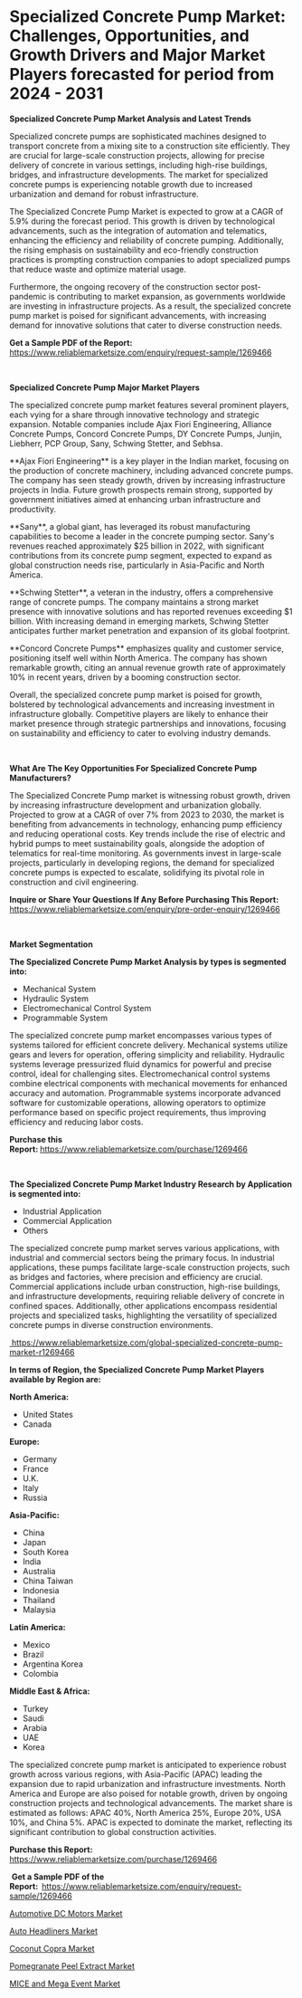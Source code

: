 <p><h1>Specialized Concrete Pump Market: Challenges, Opportunities, and Growth Drivers and Major Market Players forecasted for period from 2024 - 2031</h1></p><p><strong>Specialized Concrete Pump Market Analysis and Latest Trends</strong></p>
<p><p>Specialized concrete pumps are sophisticated machines designed to transport concrete from a mixing site to a construction site efficiently. They are crucial for large-scale construction projects, allowing for precise delivery of concrete in various settings, including high-rise buildings, bridges, and infrastructure developments. The market for specialized concrete pumps is experiencing notable growth due to increased urbanization and demand for robust infrastructure.</p><p>The Specialized Concrete Pump Market is expected to grow at a CAGR of 5.9% during the forecast period. This growth is driven by technological advancements, such as the integration of automation and telematics, enhancing the efficiency and reliability of concrete pumping. Additionally, the rising emphasis on sustainability and eco-friendly construction practices is prompting construction companies to adopt specialized pumps that reduce waste and optimize material usage. </p><p>Furthermore, the ongoing recovery of the construction sector post-pandemic is contributing to market expansion, as governments worldwide are investing in infrastructure projects. As a result, the specialized concrete pump market is poised for significant advancements, with increasing demand for innovative solutions that cater to diverse construction needs.</p></p>
<p><strong>Get a Sample PDF of the Report:&nbsp;</strong> <a href="https://www.reliablemarketsize.com/enquiry/request-sample/1269466?utm_campaign=1872&utm_medium=2&utm_source=Github&utm_content=ia&utm_term=11122024&utm_id=specialized-concrete-pump">https://www.reliablemarketsize.com/enquiry/request-sample/1269466</a></p>
<p>&nbsp;</p>
<p><strong>Specialized Concrete Pump Major Market Players</strong></p>
<p><p>The specialized concrete pump market features several prominent players, each vying for a share through innovative technology and strategic expansion. Notable companies include Ajax Fiori Engineering, Alliance Concrete Pumps, Concord Concrete Pumps, DY Concrete Pumps, Junjin, Liebherr, PCP Group, Sany, Schwing Stetter, and Sebhsa.</p><p>**Ajax Fiori Engineering** is a key player in the Indian market, focusing on the production of concrete machinery, including advanced concrete pumps. The company has seen steady growth, driven by increasing infrastructure projects in India. Future growth prospects remain strong, supported by government initiatives aimed at enhancing urban infrastructure and productivity.</p><p>**Sany**, a global giant, has leveraged its robust manufacturing capabilities to become a leader in the concrete pumping sector. Sany's revenues reached approximately $25 billion in 2022, with significant contributions from its concrete pump segment, expected to expand as global construction needs rise, particularly in Asia-Pacific and North America.</p><p>**Schwing Stetter**, a veteran in the industry, offers a comprehensive range of concrete pumps. The company maintains a strong market presence with innovative solutions and has reported revenues exceeding $1 billion. With increasing demand in emerging markets, Schwing Stetter anticipates further market penetration and expansion of its global footprint.</p><p>**Concord Concrete Pumps** emphasizes quality and customer service, positioning itself well within North America. The company has shown remarkable growth, citing an annual revenue growth rate of approximately 10% in recent years, driven by a booming construction sector.</p><p>Overall, the specialized concrete pump market is poised for growth, bolstered by technological advancements and increasing investment in infrastructure globally. Competitive players are likely to enhance their market presence through strategic partnerships and innovations, focusing on sustainability and efficiency to cater to evolving industry demands.</p></p>
<p>&nbsp;</p>
<p><strong>What Are The Key Opportunities For Specialized Concrete Pump Manufacturers?</strong></p>
<p><p>The Specialized Concrete Pump market is witnessing robust growth, driven by increasing infrastructure development and urbanization globally. Projected to grow at a CAGR of over 7% from 2023 to 2030, the market is benefiting from advancements in technology, enhancing pump efficiency and reducing operational costs. Key trends include the rise of electric and hybrid pumps to meet sustainability goals, alongside the adoption of telematics for real-time monitoring. As governments invest in large-scale projects, particularly in developing regions, the demand for specialized concrete pumps is expected to escalate, solidifying its pivotal role in construction and civil engineering.</p></p>
<p><strong>Inquire or Share Your Questions If Any Before Purchasing This Report:</strong> <a href="https://www.reliablemarketsize.com/enquiry/pre-order-enquiry/1269466?utm_campaign=1872&utm_medium=2&utm_source=Github&utm_content=ia&utm_term=11122024&utm_id=specialized-concrete-pump">https://www.reliablemarketsize.com/enquiry/pre-order-enquiry/1269466</a></p>
<p>&nbsp;</p>
<p><strong>Market Segmentation</strong></p>
<p><strong>The Specialized Concrete Pump Market Analysis by types is segmented into:</strong></p>
<p><ul><li>Mechanical System</li><li>Hydraulic System</li><li>Electromechanical Control System</li><li>Programmable System</li></ul></p>
<p><p>The specialized concrete pump market encompasses various types of systems tailored for efficient concrete delivery. Mechanical systems utilize gears and levers for operation, offering simplicity and reliability. Hydraulic systems leverage pressurized fluid dynamics for powerful and precise control, ideal for challenging sites. Electromechanical control systems combine electrical components with mechanical movements for enhanced accuracy and automation. Programmable systems incorporate advanced software for customizable operations, allowing operators to optimize performance based on specific project requirements, thus improving efficiency and reducing labor costs.</p></p>
<p><strong>Purchase this Report:&nbsp;</strong><a href="https://www.reliablemarketsize.com/purchase/1269466?utm_campaign=1872&utm_medium=2&utm_source=Github&utm_content=ia&utm_term=11122024&utm_id=specialized-concrete-pump">https://www.reliablemarketsize.com/purchase/1269466</a></p>
<p>&nbsp;</p>
<p><strong>The Specialized Concrete Pump Market Industry Research by Application is segmented into:</strong></p>
<p><ul><li>Industrial Application</li><li>Commercial Application</li><li>Others</li></ul></p>
<p><p>The specialized concrete pump market serves various applications, with industrial and commercial sectors being the primary focus. In industrial applications, these pumps facilitate large-scale construction projects, such as bridges and factories, where precision and efficiency are crucial. Commercial applications include urban construction, high-rise buildings, and infrastructure developments, requiring reliable delivery of concrete in confined spaces. Additionally, other applications encompass residential projects and specialized tasks, highlighting the versatility of specialized concrete pumps in diverse construction environments.</p></p>
<p><a href="https://www.reliablemarketsize.com/global-specialized-concrete-pump-market-r1269466?utm_campaign=1872&utm_medium=2&utm_source=Github&utm_content=ia&utm_term=11122024&utm_id=specialized-concrete-pump">&nbsp;https://www.reliablemarketsize.com/global-specialized-concrete-pump-market-r1269466</a></p>
<p><strong>In terms of Region, the Specialized Concrete Pump Market Players available by Region are:</strong></p>
<p>
    <p> <strong> North America: </strong>
        <ul>
            <li>United States</li>
            <li>Canada</li>
        </ul>
        </p> 
    <p> <strong> Europe: </strong>
        <ul>
            <li>Germany</li>
            <li>France</li>
            <li>U.K.</li>
            <li>Italy</li>
            <li>Russia</li>
        </ul>
        </p> 
    <p> <strong> Asia-Pacific: </strong>
        <ul>
            <li>China</li>
            <li>Japan</li>
            <li>South Korea</li>
            <li>India</li>
            <li>Australia</li>
            <li>China Taiwan</li>
            <li>Indonesia</li>
            <li>Thailand</li>
            <li>Malaysia</li>
        </ul>
        </p> 
    <p> <strong> Latin America: </strong>
        <ul>
            <li>Mexico</li>
            <li>Brazil</li>
            <li>Argentina Korea</li>
            <li>Colombia</li>
        </ul>
        </p> 
    <p> <strong> Middle East & Africa: </strong>
        <ul>
            <li>Turkey</li>
            <li>Saudi</li>
            <li>Arabia</li>
            <li>UAE</li>
            <li>Korea</li>
        </ul>
    </p>
    </p>
<p><p>The specialized concrete pump market is anticipated to experience robust growth across various regions, with Asia-Pacific (APAC) leading the expansion due to rapid urbanization and infrastructure investments. North America and Europe are also poised for notable growth, driven by ongoing construction projects and technological advancements. The market share is estimated as follows: APAC 40%, North America 25%, Europe 20%, USA 10%, and China 5%. APAC is expected to dominate the market, reflecting its significant contribution to global construction activities.</p></p>
<p><strong>Purchase this Report: </strong><a href="https://www.reliablemarketsize.com/purchase/1269466?utm_campaign=1872&utm_medium=2&utm_source=Github&utm_content=ia&utm_term=11122024&utm_id=specialized-concrete-pump">https://www.reliablemarketsize.com/purchase/1269466</a></p>
<p>&nbsp;<strong>Get a Sample PDF of the Report:&nbsp;&nbsp;</strong><a href="https://www.reliablemarketsize.com/enquiry/request-sample/1269466?utm_campaign=1872&utm_medium=2&utm_source=Github&utm_content=ia&utm_term=11122024&utm_id=specialized-concrete-pump">https://www.reliablemarketsize.com/enquiry/request-sample/1269466</a></p>
<p><strong></strong></p>
<p><p><a href="https://www.linkedin.com/pulse/automotive-dc-motors-market-outlook-share-analysis-growth-trends-ptyof?utm_campaign=1872&utm_medium=2&utm_source=Github&utm_content=ia&utm_term=11122024&utm_id=specialized-concrete-pump">Automotive DC Motors Market</a></p><p><a href="https://www.linkedin.com/pulse/growth-trajectory-auto-headliners-market-2024-2031-projected-iu6df?utm_campaign=1872&utm_medium=2&utm_source=Github&utm_content=ia&utm_term=11122024&utm_id=specialized-concrete-pump">Auto Headliners Market</a></p><p><a href="https://www.linkedin.com/pulse/forecasting-future-in-depth-analysis-coconut-copra-va7je?utm_campaign=1872&utm_medium=2&utm_source=Github&utm_content=ia&utm_term=11122024&utm_id=specialized-concrete-pump">Coconut Copra Market</a></p><p><a href="https://www.linkedin.com/pulse/pomegranate-peel-extract-market-size-growth-trends-statistics-1jihe?utm_campaign=1872&utm_medium=2&utm_source=Github&utm_content=ia&utm_term=11122024&utm_id=specialized-concrete-pump">Pomegranate Peel Extract Market</a></p><p><a href="https://github.com/BryceTownsendr/Market-Research-Report-List-7/blob/main/mice-and-mega-event-market.md?utm_campaign=1872&utm_medium=2&utm_source=Github&utm_content=ia&utm_term=11122024&utm_id=specialized-concrete-pump">MICE and Mega Event Market</a></p></p>